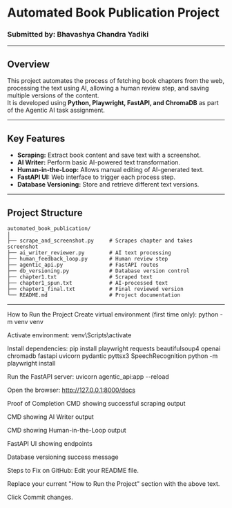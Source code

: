 # Automated Book Publication Project

### Submitted by: Bhavashya Chandra Yadiki

---

## Overview

This project automates the process of fetching book chapters from the web, processing the text using AI, allowing a human review step, and saving multiple versions of the content.  
It is developed using **Python, Playwright, FastAPI, and ChromaDB** as part of the Agentic AI task assignment.

---

## Key Features

- **Scraping:** Extract book content and save text with a screenshot.  
- **AI Writer:** Perform basic AI-powered text transformation.  
- **Human-in-the-Loop:** Allows manual editing of AI-generated text.  
- **FastAPI UI:** Web interface to trigger each process step.  
- **Database Versioning:** Store and retrieve different text versions.  

---

## Project Structure
```
automated_book_publication/
│
├── scrape_and_screenshot.py     # Scrapes chapter and takes screenshot
├── ai_writer_reviewer.py        # AI text processing
├── human_feedback_loop.py       # Human review step
├── agentic_api.py               # FastAPI routes
├── db_versioning.py             # Database version control
├── chapter1.txt                 # Scraped text
├── chapter1_spun.txt            # AI-processed text
├── chapter1_final.txt           # Final reviewed version
└── README.md                    # Project documentation
```

---

How to Run the Project
Create virtual environment (first time only):
python -m venv venv

Activate environment:
venv\Scripts\activate

Install dependencies:
pip install playwright requests beautifulsoup4 openai chromadb fastapi uvicorn pydantic pyttsx3 SpeechRecognition
python -m playwright install

Run the FastAPI server:
uvicorn agentic_api:app --reload

Open the browser:
http://127.0.0.1:8000/docs

Proof of Completion
CMD showing successful scraping output

CMD showing AI Writer output

CMD showing Human-in-the-Loop output

FastAPI UI showing endpoints

Database versioning success message

Steps to Fix on GitHub:
Edit your README file.

Replace your current "How to Run the Project" section with the above text.

Click Commit changes.

